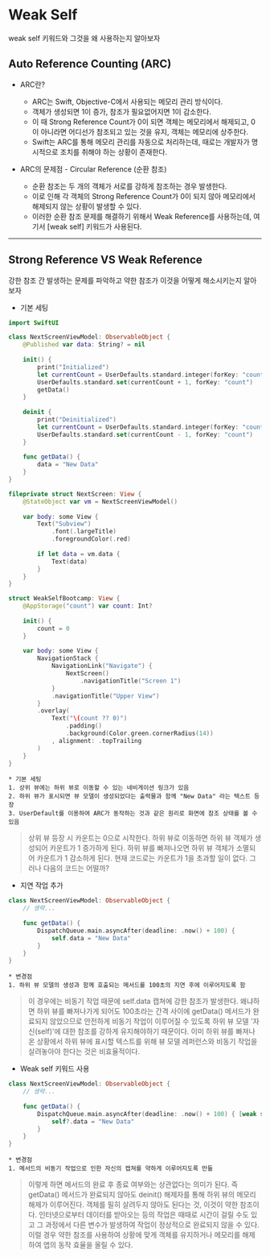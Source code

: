 #  Weak Self
weak self 키워드와 그것을 왜 사용하는지 알아보자

## Auto Reference Counting (ARC)

* ARC란?
    * ARC는 Swift, Objective-C에서 사용되는 메모리 관리 방식이다.
    * 객체가 생성되면 1이 증가, 참조가 필요없어지면 1이 감소한다.
    * 이 때 Strong Reference Count가 0이 되면 객체는 메모리에서 해제되고, 0이 아니라면 어디선가 참조되고 있는 것을 유지, 객체는 메모리에 상주한다.
    * Swift는 ARC를 통해 메모리 관리를 자동으로 처리하는데, 때로는 개발자가 명시적으로 조치를 취해야 하는 상황이 존재한다.
    
* ARC의 문제점 - Circular Reference (순환 참조)
    * 순환 참조는 두 개의 객체가 서로를 강하게 참조하는 경우 발생한다.
    * 이로 인해 각 객체의 Strong Reference Count가 0이 되지 않아 메모리에서 해제되지 않는 상황이 발생할 수 있다.
    * 이러한 순환 참조 문제를 해결하기 위해서 Weak Reference를 사용하는데, 여기서 [weak self] 키워드가 사용된다.

--------------------------------------

## Strong Reference VS Weak Reference
강한 참조 간 발생하는 문제를 파악하고 약한 참조가 이것을 어떻게 해소시키는지 알아보자

* 기본 세팅

```Swift
import SwiftUI

class NextScreenViewModel: ObservableObject {
    @Published var data: String? = nil
    
    init() {
        print("Initialized")
        let currentCount = UserDefaults.standard.integer(forKey: "count")
        UserDefaults.standard.set(currentCount + 1, forKey: "count")
        getData()
    }
    
    deinit {
        print("Deinitialized")
        let currentCount = UserDefaults.standard.integer(forKey: "count")
        UserDefaults.standard.set(currentCount - 1, forKey: "count")
    }
    
    func getData() {
        data = "New Data"
    }
}

fileprivate struct NextScreen: View {
    @StateObject var vm = NextScreenViewModel()
    
    var body: some View {
        Text("Subview")
            .font(.largeTitle)
            .foregroundColor(.red)
        
        if let data = vm.data {
            Text(data)
        }
    }
}

struct WeakSelfBootcamp: View {
    @AppStorage("count") var count: Int?
    
    init() {
        count = 0
    }
    
    var body: some View {
        NavigationStack {
            NavigationLink("Navigate") {
                NextScreen()
                    .navigationTitle("Screen 1")
            }
            .navigationTitle("Upper View")
        }
        .overlay(
            Text("\(count ?? 0)")
                .padding()
                .background(Color.green.cornerRadius(14))
            , alignment: .topTrailing
        )
    }
}
```

    * 기본 세팅
    1. 상위 뷰에는 하위 뷰로 이동할 수 있는 네비게이션 링크가 있음
    2. 하위 뷰가 표시되면 뷰 모델이 생성되었다는 출력물과 함께 "New Data" 라는 텍스트 등장
    3. UserDefault를 이용하여 ARC가 동작하는 것과 같은 원리로 화면에 참조 상태를 볼 수 있음
> 상위 뷰 등장 시 카운트는 0으로 시작한다.
> 하위 뷰로 이동하면 하위 뷰 객체가 생성되어 카운트가 1 증가하게 된다.
> 하위 뷰를 빠져나오면 하위 뷰 객체가 소멸되어 카운트가 1 감소하게 된다.
> 현재 코드로는 카운트가 1을 초과할 일이 없다. 그러나 다음의 코드는 어떨까?

* 지연 작업 추가

```Swift
class NextScreenViewModel: ObservableObject {
    // 생략...
    
    func getData() {
        DispatchQueue.main.asyncAfter(deadline: .now() + 100) {
            self.data = "New Data"
        }
    }
}
```

    * 변경점
    1. 하위 뷰 모델의 생성과 함께 호출되는 메서드를 100초의 지연 후에 이루어지도록 함
> 이 경우에는 비동기 작업 때문에 self.data 캡쳐에 강한 참조가 발생한다.
> 왜냐하면 하위 뷰를 빠져나가게 되어도 100초라는 간격 사이에 getData() 메서드가 완료되지 않았으므로 안전하게 비동기 작업이 이루어질 수 있도록
> 하위 뷰 모델 '자신(self)'에 대한 참조를 강하게 유지해야하기 때문이다.
> 이미 하위 뷰를 빠져나온 상황에서 하위 뷰에 표시할 텍스트를 위해 뷰 모델 레퍼런스와 비동기 작업을 살려놓아야 한다는 것은 비효율적이다.

* Weak self 키워드 사용

```Swift
class NextScreenViewModel: ObservableObject {
    // 생략...
    
    func getData() {
        DispatchQueue.main.asyncAfter(deadline: .now() + 100) { [weak self] in
            self?.data = "New Data"
        }
    }
}
```

    * 변경점
    1. 메서드의 비동기 작업으로 인한 자신의 캡쳐를 약하게 이루어지도록 만듦
> 이렇게 하면 메서드의 완료 후 종료 여부와는 상관없다는 의미가 된다.
> 즉 getData() 메서드가 완료되지 않아도 deinit() 해제자를 통해 하위 뷰의 메모리 해제가 이루어진다.
> 객체를 필히 살려두지 않아도 된다는 것, 이것이 약한 참조이다.
> 인터넷으로부터 데이터를 받아오는 등의 작업은 때때로 시간이 걸릴 수도 있고 그 과정에서 다른 변수가 발생하여 작업이 정상적으로 완료되지 않을 수 있다.
> 이럴 경우 약한 참조를 사용하여 상황에 맞게 객체를 유지하거나 메모리를 해제하여 앱의 동작 효율을 올릴 수 있다.
